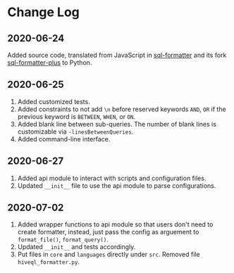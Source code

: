 # Change Log

## 2020-06-24
Added source code, translated from JavaScript in [sql-formatter](https://github.com/zeroturnaround/sql-formatter) and its fork [sql-formatter-plus](https://github.com/kufii/sql-formatter-plus) to Python.

## 2020-06-25
1. Added customized tests.
2. Added constraints to not add `\n` before reserved keywords `AND`, `OR` if the previous keyword is `BETWEEN`, `WHEN`, or `ON`.
3. Added blank line between sub-queries. The number of blank lines is customizable via `-linesBetweenQueries`.
4. Added command-line interface.

## 2020-06-27
1. Added api module to interact with scripts and configuration files.
2. Updated `__init__` file to use the api module to parse configurations.

## 2020-07-02
1. Added wrapper functions to api module so that users don't need to create formatter, instead, just pass the config as arguement to `format_file()`, `format_query()`.
2. Updated `__init__` and tests accordingly.
3. Put files in `core` and `languages` directly under `src`. Removed file `hiveql_formatter.py`.